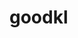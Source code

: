 # goodkl
<!-- Auto-update: 2025-10-06T12:16:31.032169 -->

<!-- Auto-update: 2025-10-06T21:32:49.825980 -->

<!-- Auto-update: 2025-10-07T01:24:21.591266 -->

<!-- Auto-update: 2025-10-10T04:17:02.440192 -->
